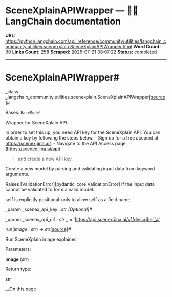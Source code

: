 # SceneXplainAPIWrapper — 🦜🔗 LangChain  documentation

**URL:** https://python.langchain.com/api_reference/community/utilities/langchain_community.utilities.scenexplain.SceneXplainAPIWrapper.html
**Word Count:** 90
**Links Count:** 258
**Scraped:** 2025-07-21 08:07:22
**Status:** completed

---

# SceneXplainAPIWrapper\#

_class _langchain\_community.utilities.scenexplain.SceneXplainAPIWrapper[\[source\]](https://python.langchain.com/api_reference/_modules/langchain_community/utilities/scenexplain.html#SceneXplainAPIWrapper)\#     

Bases: `BaseModel`

Wrapper for SceneXplain API.

In order to set this up, you need API key for the SceneXplain API. You can obtain a key by following the steps below. \- Sign up for a free account at <https://scenex.jina.ai/>. \- Navigate to the API Access page \(<https://scenex.jina.ai/api>\)

> and create a new API key.

Create a new model by parsing and validating input data from keyword arguments.

Raises \[ValidationError\]\[pydantic\_core.ValidationError\] if the input data cannot be validated to form a valid model.

self is explicitly positional-only to allow self as a field name.

_param _scenex\_api\_key _: str_ _\[Optional\]_\#     

_param _scenex\_api\_url _: str_ _ = 'https://api.scenex.jina.ai/v1/describe'_\#     

run\(_image : str_\) → str[\[source\]](https://python.langchain.com/api_reference/_modules/langchain_community/utilities/scenexplain.html#SceneXplainAPIWrapper.run)\#     

Run SceneXplain image explainer.

Parameters:     

**image** \(_str_\)

Return type:     

str

__On this page